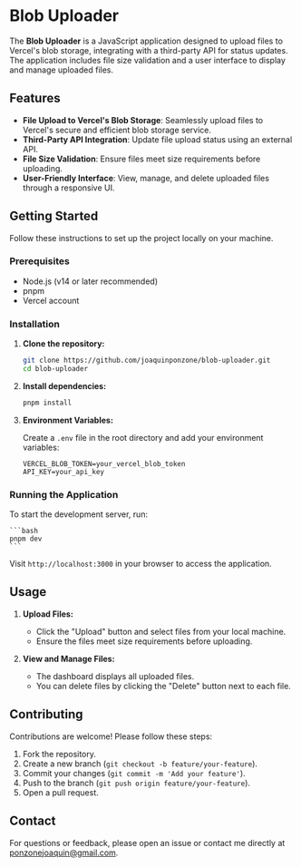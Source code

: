 # Blob Uploader

The **Blob Uploader** is a JavaScript application designed to upload files to Vercel's blob storage, integrating with a third-party API for status updates. The application includes file size validation and a user interface to display and manage uploaded files.

## Features

- **File Upload to Vercel's Blob Storage**: Seamlessly upload files to Vercel's secure and efficient blob storage service.
- **Third-Party API Integration**: Update file upload status using an external API.
- **File Size Validation**: Ensure files meet size requirements before uploading.
- **User-Friendly Interface**: View, manage, and delete uploaded files through a responsive UI.

## Getting Started

Follow these instructions to set up the project locally on your machine.

### Prerequisites

- Node.js (v14 or later recommended)
- pnpm
- Vercel account

### Installation

1. **Clone the repository:**

    ```bash
    git clone https://github.com/joaquinponzone/blob-uploader.git
    cd blob-uploader
    ```

2. **Install dependencies:**

    ```bash
    pnpm install
    ```

3. **Environment Variables:**

    Create a `.env` file in the root directory and add your environment variables:

    ```plaintext
    VERCEL_BLOB_TOKEN=your_vercel_blob_token
    API_KEY=your_api_key
    ```

### Running the Application

To start the development server, run:

    ```bash
    pnpm dev
    ```

Visit `http://localhost:3000` in your browser to access the application.

## Usage

1. **Upload Files:**

    - Click the "Upload" button and select files from your local machine.
    - Ensure the files meet size requirements before uploading.

2. **View and Manage Files:**

    - The dashboard displays all uploaded files.
    - You can delete files by clicking the "Delete" button next to each file.


## Contributing

Contributions are welcome! Please follow these steps:

1. Fork the repository.
2. Create a new branch (`git checkout -b feature/your-feature`).
3. Commit your changes (`git commit -m 'Add your feature'`).
4. Push to the branch (`git push origin feature/your-feature`).
5. Open a pull request.

## Contact

For questions or feedback, please open an issue or contact me directly at [ponzonejoaquin@gmail.com](mailto:ponzonejoaquin@gmail.com).

